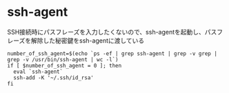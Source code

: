 # ssh-agent

SSH接続時にパスフレーズを入力したくないので、ssh-agentを起動し、パスフレーズを解除した秘密鍵をssh-agentに渡している
```
number_of_ssh_agent=$(echo `ps -ef | grep ssh-agent | grep -v grep | grep -v /usr/bin/ssh-agent | wc -l`)
if [ $number_of_ssh_agent = 0 ]; then
  eval `ssh-agent`
  ssh-add -K '~/.ssh/id_rsa'
fi
```
